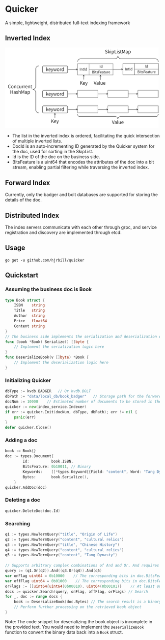 # Quicker
A simple, lightweight, distributed full-text indexing framework

## Inverted Index

<img src="demo/views/img/倒排索引.png" width="500"/>    

- The list in the inverted index is ordered, facilitating the quick intersection of multiple inverted lists.
- DocId is an auto-incrementing ID generated by the Quicker system for the doc, used for sorting in the SkipList.
- Id is the ID of the doc on the business side.
- BitsFeature is a uint64 that encodes the attributes of the doc into a bit stream, enabling partial filtering while traversing the inverted index.

## Forward Index
Currently, only the badger and bolt databases are supported for storing the details of the doc.

## Distributed Index
The index servers communicate with each other through grpc, and service registration and discovery are implemented through etcd.

## Usage
`go get -u github.com/hjrbill/quicker`

## Quickstart
### Assuming the business doc is Book
```go 
type Book struct {
	ISBN    string
	Title   string
	Author  string
	Price   float64
	Content string
}
// The business side implements the serialization and deserialization of the doc on its own
func (book *Book) Serialize() []byte {
    // Implement the serialization logic here
}
func DeserializeBook(v []byte) *Book {
    // Implement the deserialization logic here
}
```
### Initializing Quicker
```go
dbType := kvdb.BADGER   // Or kvdb.BOLT
dbPath := "data/local_db/book_badger"   // Storage path for the forward index
docNum := 10000    // Estimated number of documents to be stored in the index
quicker := new(index_service.Indexer)
if err := quicker.Init(docNum, dbType, dbPath); err != nil {
    panic(err)
}
defer quicker.Close()
```
### Adding a doc
```go
book := Book{}
doc := types.Document{
		Id:          book.ISBN,
		BitsFeature: 0b10011, // Binary
		Keywords:    []*types.Keyword{{Field: "content", Word: "Tang Dynasty"}, {Field: "content", Word: "cultural relics"}, {Field: "title", Word: book.Title}},
		Bytes:       book.Serialize(),
	}
quicker.AddDoc(doc)
```
### Deleting a doc
```go 
quicker.DeleteDoc(doc.Id)
```
### Searching
```go 
q1 := types.NewTermQuery("title", "Origin of Life")
q2 := types.NewTermQuery("content", "cultural relics")
q3 := types.NewTermQuery("title", "Chinese History")
q4 := types.NewTermQuery("content", "cultural relics")
q5 := types.NewTermQuery("content", "Tang Dynasty")

// Supports arbitrary complex combinations of And and Or. And requires all terms to match, while Or requires at least one term to match
query := (q1.Or(q2)).And((q3.Or(q4)).And(q5)
var onFlag uint64 = 0b10000    // The corresponding bits in doc.BitsFeature must all be 1
var offFlag uint64 = 0b01000    // The corresponding bits in doc.BitsFeature must all be 0
orFlags := []uint64{uint64(0b00010), uint64(0b00101)}    // At least one of the corresponding bits in doc.BitsFeature must be 1
docs := quicker.Search(query, onFlag, offFlag, orFlags) // Search
for _, doc := range docs {
    book := DeserializeBook(doc.Bytes) // The search result is a binary stream, which needs to be deserialized
    // Perform further processing on the retrieved book object
}
```

Note: The code snippet for deserializing the book object is incomplete in the provided text. You would need to implement the `DeserializeBook` function to convert the binary data back into a `Book` struct.